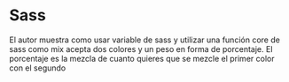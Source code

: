 # Sass

El autor muestra como usar variable de sass y utilizar una función core de sass
como mix acepta dos colores y un peso en forma de porcentaje.
El porcentaje es la mezcla de cuanto quieres que se mezcle el primer color con el segundo
